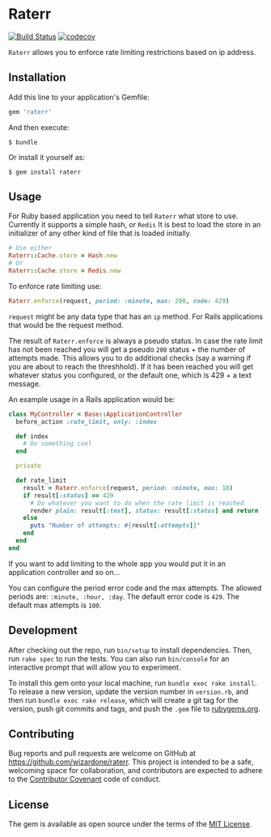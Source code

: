 # Raterr
[![Build Status](https://travis-ci.org/wizardone/raterr.svg?branch=master)](https://travis-ci.org/wizardone/raterr)
[![codecov](https://codecov.io/gh/wizardone/raterr/branch/master/graph/badge.svg)](https://codecov.io/gh/wizardone/raterr)

`Raterr` allows you to enforce rate limiting restrictions based on ip
address.

## Installation

Add this line to your application's Gemfile:

```ruby
gem 'raterr'
```

And then execute:

    $ bundle

Or install it yourself as:

    $ gem install raterr

## Usage
For Ruby based application you need to tell `Raterr` what store to use.
Currently it supports a simple hash, or `Redis`
It is best to load the store in an initializer of any other kind of file
that is loaded initially.
```ruby
# Use either
Raterr::Cache.store = Hash.new
# Or
Raterr::Cache.store = Redis.new
```
To enforce rate limiting use:
```ruby
Raterr.enforce(request, period: :minute, max: 200, code: 429)
```
`request` might be any data type that has an `ip` method. For Rails
applications that would be the request method.

The result of `Raterr.enforce` is always a pseudo status. In case the
rate limit has not been reached you will get a pseudo `200` status + the
number of attempts made. This allows you to do additional checks (say a
warning if you are about to reach the threshhold). If
it has been reached you will get whatever status you configured, or the
default one, which is 429 + a text message.

An example usage in a Rails application would be:
```ruby
class MyController < Base::ApplicationController
  before_action :rate_limit, only: :index

  def index
    # Do something cool
  end

  private

  def rate_limit
    result = Raterr.enforce(request, period: :minute, max: 10)
    if result[:status] == 429
      # Do whatever you want to do when the rate limit is reached
      render plain: result[:text], status: result[:status] and return
    else
      puts "Number of attempts: #{result[:attempts]}"
    end
  end
end
```
If you want to add limiting to the whole app you would put it in an
application controller and so on...

You can configure the period error code and the max attempts. The allowed periods
are: `:minute, :hour, :day`.
The default error code is `429`.
The default max attempts is `100`.

## Development

After checking out the repo, run `bin/setup` to install dependencies. Then, run `rake spec` to run the tests. You can also run `bin/console` for an interactive prompt that will allow you to experiment.

To install this gem onto your local machine, run `bundle exec rake install`. To release a new version, update the version number in `version.rb`, and then run `bundle exec rake release`, which will create a git tag for the version, push git commits and tags, and push the `.gem` file to [rubygems.org](https://rubygems.org).

## Contributing

Bug reports and pull requests are welcome on GitHub at https://github.com/wizardone/raterr. This project is intended to be a safe, welcoming space for collaboration, and contributors are expected to adhere to the [Contributor Covenant](http://contributor-covenant.org) code of conduct.


## License

The gem is available as open source under the terms of the [MIT License](http://opensource.org/licenses/MIT).

